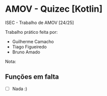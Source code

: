 # AMOV - Quizec [Kotlin]

ISEC - Trabalho de AMOV [24/25]

Trabalho prático feita por:

- Guilherme Camacho
- Tiago Figueiredo
- Bruno Amado

Nota:

## Funções em falta

-   [ ] Nada :)

